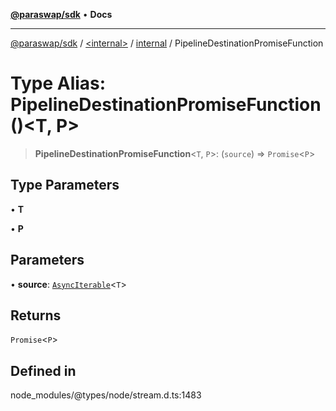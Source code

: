 [**@paraswap/sdk**](../../../../README.md) • **Docs**

***

[@paraswap/sdk](../../../../globals.md) / [\<internal\>](../../../README.md) / [internal](../README.md) / PipelineDestinationPromiseFunction

# Type Alias: PipelineDestinationPromiseFunction()\<T, P\>

> **PipelineDestinationPromiseFunction**\<`T`, `P`\>: (`source`) => `Promise`\<`P`\>

## Type Parameters

• **T**

• **P**

## Parameters

• **source**: [`AsyncIterable`](../../../interfaces/AsyncIterable.md)\<`T`\>

## Returns

`Promise`\<`P`\>

## Defined in

node\_modules/@types/node/stream.d.ts:1483
